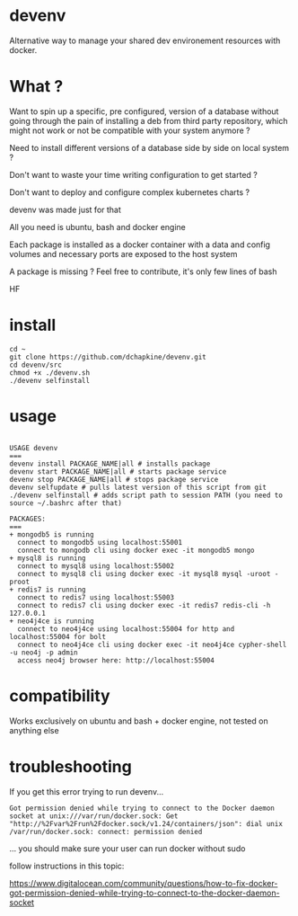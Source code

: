 # devenv
 
Alternative way to manage your shared dev environement resources with docker.


# What ?

Want to spin up a specific, pre configured, version of a database without going through the pain of installing a deb from third party repository, which might not work or not be compatible with your system anymore ?

Need to install different versions of a database side by side on local system ?

Don't want to waste your time writing configuration to get started ?

Don't want to deploy and configure complex kubernetes charts ?

devenv was made just for that

All you need is ubuntu, bash and docker engine

Each package is installed as a docker container with a data and config volumes and necessary ports are exposed to the host system

A package is missing ? Feel free to contribute, it's only few lines of bash

HF


# install

```
cd ~
git clone https://github.com/dchapkine/devenv.git
cd devenv/src
chmod +x ./devenv.sh
./devenv selfinstall
```

# usage

```

USAGE devenv
===
devenv install PACKAGE_NAME|all # installs package
devenv start PACKAGE_NAME|all # starts package service
devenv stop PACKAGE_NAME|all # stops package service
devenv selfupdate # pulls latest version of this script from git
./devenv selfinstall # adds script path to session PATH (you need to source ~/.bashrc after that)

PACKAGES:
===
+ mongodb5 is running
  connect to mongodb5 using localhost:55001
  connect to mongodb cli using docker exec -it mongodb5 mongo
+ mysql8 is running
  connect to mysql8 using localhost:55002
  connect to mysql8 cli using docker exec -it mysql8 mysql -uroot -proot
+ redis7 is running
  connect to redis7 using localhost:55003
  connect to redis7 cli using docker exec -it redis7 redis-cli -h 127.0.0.1
+ neo4j4ce is running
  connect to neo4j4ce using localhost:55004 for http and localhost:55004 for bolt
  connect to neo4j4ce cli using docker exec -it neo4j4ce cypher-shell -u neo4j -p admin
  access neo4j browser here: http://localhost:55004

```

# compatibility

Works exclusively on ubuntu and bash + docker engine, not tested on anything else


# troubleshooting

If you get this error trying to run devenv...

```
Got permission denied while trying to connect to the Docker daemon socket at unix:///var/run/docker.sock: Get "http://%2Fvar%2Frun%2Fdocker.sock/v1.24/containers/json": dial unix /var/run/docker.sock: connect: permission denied
```

... you should make sure your user can run docker without sudo

follow instructions in this topic:

https://www.digitalocean.com/community/questions/how-to-fix-docker-got-permission-denied-while-trying-to-connect-to-the-docker-daemon-socket




